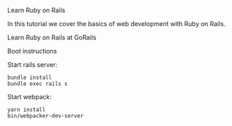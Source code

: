 Learn Ruby on Rails

In this tutorial we cover the basics of web development with Ruby on Rails.

Learn Ruby on Rails at GoRails

Boot instructions

Start rails server:

    bundle install
    bundle exec rails s

Start webpack:

    yarn install
    bin/webpacker-dev-server
